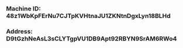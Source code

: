 ### Machine ID: 48z1WbKpFErNu7CJTpKVHtnaJU1ZKNtnDgxLyn18BLHd

### Address: D9tGzhNeAsL3sCLYTgpVU1DB9Apt92RBYN9SrAM6RWo4